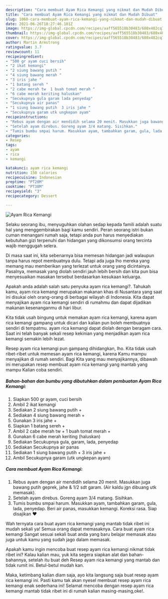 ```yaml
---
description: "Cara membuat Ayam Rica Kemangi yang nikmat dan Mudah Dibuat"
title: "Cara membuat Ayam Rica Kemangi yang nikmat dan Mudah Dibuat"
slug: 1060-cara-membuat-ayam-rica-kemangi-yang-nikmat-dan-mudah-dibuat
date: 2021-06-26T18:27:46.101Z
image: https://img-global.cpcdn.com/recipes/aaff565518b30483/680x482cq70/ayam-rica-kemangi-foto-resep-utama.jpg
thumbnail: https://img-global.cpcdn.com/recipes/aaff565518b30483/680x482cq70/ayam-rica-kemangi-foto-resep-utama.jpg
cover: https://img-global.cpcdn.com/recipes/aaff565518b30483/680x482cq70/ayam-rica-kemangi-foto-resep-utama.jpg
author: Martin Armstrong
ratingvalue: 3.7
reviewcount: 11
recipeingredient:
- "500 gr ayam cuci bersih"
- "2 ikat kemangi"
- "2 siung bawang putih "
- "4 siung bawang merah "
- "3 iris jahe "
- "1 batang sereh "
- "2 cabe merah tw  1 buah tomat merah "
- "6 cabe merah keriting haluskan"
- "Secukupnya gula garam lada penyedap"
- "Secukupnya air panas"
- "1 siung bawang putih  3 iris jahe "
- "Secukupnya garam utk ungkepan ayam"
recipeinstructions:
- "Rebus ayam dengan air mendidih selama 20 menit. Masukkan juga bawang putih geprek, jahe &amp; 1/2 sdt garam. (Air kaldu jgn dibuang utk memasak)."
- "Setelah ayam direbus. Goreng ayam 3/4 matang. Sisihkan."
- "Tumis bumbu smpai harum. Masukkan ayam, tambahkan garam, gula, lada, penyedap. Beri air panas, masukkan kemangi. Koreksi rasa. Siap disajikan ❤"
categories:
- Resep
tags:
- ayam
- rica
- kemangi

katakunci: ayam rica kemangi 
nutrition: 150 calories
recipecuisine: Indonesian
preptime: "PT20M"
cooktime: "PT38M"
recipeyield: "3"
recipecategory: Dessert

---
```



![Ayam Rica Kemangi](https://img-global.cpcdn.com/recipes/aaff565518b30483/680x482cq70/ayam-rica-kemangi-foto-resep-utama.jpg)

Selaku seorang ibu, menyuguhkan olahan sedap kepada famili adalah suatu hal yang menggembirakan bagi kamu sendiri. Peran seorang istri bukan cuman menangani rumah saja, tetapi anda pun harus menyediakan kebutuhan gizi terpenuhi dan hidangan yang dikonsumsi orang tercinta wajib menggugah selera.

Di masa  saat ini, kita sebenarnya bisa memesan hidangan jadi walaupun tanpa harus repot membuatnya dulu. Tetapi ada juga lho mereka yang memang mau memberikan yang terlezat untuk orang yang dicintainya. Pasalnya, memasak yang diolah sendiri jauh lebih bersih dan kita pun bisa menyesuaikan masakan tersebut berdasarkan kesukaan keluarga. 



Apakah anda adalah salah satu penyuka ayam rica kemangi?. Tahukah kamu, ayam rica kemangi merupakan makanan khas di Nusantara yang saat ini disukai oleh orang-orang di berbagai wilayah di Indonesia. Kita dapat menyajikan ayam rica kemangi sendiri di rumahmu dan dapat dijadikan makanan kesenanganmu di hari libur.

Kita tidak usah bingung untuk memakan ayam rica kemangi, karena ayam rica kemangi gampang untuk dicari dan kalian pun boleh membuatnya sendiri di tempatmu. ayam rica kemangi dapat diolah dengan beragam cara. Saat ini telah banyak sekali resep kekinian yang menjadikan ayam rica kemangi semakin lebih lezat.

Resep ayam rica kemangi pun gampang dihidangkan, lho. Kita tidak usah ribet-ribet untuk memesan ayam rica kemangi, karena Kamu mampu menyajikan di rumah sendiri. Bagi Kita yang mau menyajikannya, dibawah ini merupakan resep membuat ayam rica kemangi yang mantab yang mampu Kalian coba sendiri.

<!--inarticleads1-->

##### Bahan-bahan dan bumbu yang dibutuhkan dalam pembuatan Ayam Rica Kemangi:

1. Siapkan 500 gr ayam, cuci bersih
1. Ambil 2 ikat kemangi
1. Sediakan 2 siung bawang putih +
1. Sediakan 4 siung bawang merah +
1. Gunakan 3 iris jahe +
1. Siapkan 1 batang sereh +
1. Ambil 2 cabe merah tw + 1 buah tomat merah +
1. Gunakan 6 cabe merah keriting (haluskan)
1. Sediakan Secukupnya gula, garam, lada, penyedap
1. Sediakan Secukupnya air panas
1. Sediakan 1 siung bawang putih + 3 iris jahe +
1. Ambil Secukupnya garam (utk ungkepan ayam)




<!--inarticleads2-->

##### Cara membuat Ayam Rica Kemangi:

1. Rebus ayam dengan air mendidih selama 20 menit. Masukkan juga bawang putih geprek, jahe &amp; 1/2 sdt garam. (Air kaldu jgn dibuang utk memasak).
1. Setelah ayam direbus. Goreng ayam 3/4 matang. Sisihkan.
1. Tumis bumbu smpai harum. Masukkan ayam, tambahkan garam, gula, lada, penyedap. Beri air panas, masukkan kemangi. Koreksi rasa. Siap disajikan ❤




Wah ternyata cara buat ayam rica kemangi yang mantab tidak ribet ini mudah sekali ya! Semua orang dapat memasaknya. Cara buat ayam rica kemangi Sangat sesuai sekali buat anda yang baru belajar memasak atau juga untuk kamu yang sudah jago dalam memasak.

Apakah kamu ingin mencoba buat resep ayam rica kemangi nikmat tidak ribet ini? Kalau kalian mau, yuk kita segera siapkan alat dan bahan-bahannya, setelah itu buat deh Resep ayam rica kemangi yang mantab dan tidak rumit ini. Betul-betul mudah kan. 

Maka, ketimbang kalian diam saja, ayo kita langsung saja buat resep ayam rica kemangi ini. Pasti kamu tak akan nyesel membuat resep ayam rica kemangi enak sederhana ini! Selamat mencoba dengan resep ayam rica kemangi mantab tidak ribet ini di rumah kalian masing-masing,oke!.

